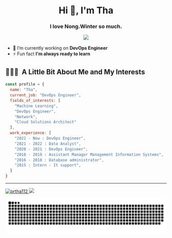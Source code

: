 <h1 align="center">Hi 👋, I'm Tha</h1>
<h3 align="center">I love Nong.Winter so much.</h3>
<p align="center">
  <img height="200" src="https://github.com/prtha112/prtha112/blob/main/winter_gif.gif?raw=true"/>
</p>

- 🔭 I’m currently working on **DevOps Engineer**
- ⚡ Fun fact **I'm always ready to learn**

<h2> 👨🏻‍💻 &nbsp;A Little Bit About Me and My Interests</h2>


```javascript
const profile = {
  name: "Tha",
  current_job: "DevOps Engineer",
  fields_of_interests: [
    "Machine Learning",
    "DevOps Engineer",
    "Network",
    "Cloud Solutions Architect"
  ],
  work_experience: [
    "2022 - Now : DevOps Engineer",
    "2021 - 2022 : Data Analyst",
    "2020 - 2021 : DevOps Engineer",
    "2018 - 2019 : Assistant Manager Management Information Systems",
    "2016 - 2018 : Database administrator",
    "2015 : Intern - It support",
  ]
}
```

--- 

<a href="https://github.com/thepiyushmalhotra">
  <img height="180em" src="https://github-readme-stats.vercel.app/api?username=prtha112&theme=omni&show_icons=true&locale=en" alt="prtha112" />
  <img height="180em" src="https://github-readme-stats.vercel.app/api/top-langs/?username=prtha112&theme=omni&layout=compact" />
</a>

![Snake animation](https://raw.githubusercontent.com/prtha112/prtha112/output/github-contribution-grid-snake.svg)
